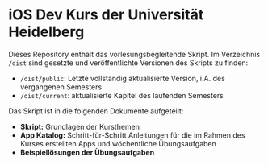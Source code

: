 iOS Dev Kurs der Universität Heidelberg
=======================================

Dieses Repository enthält das vorlesungsbegleitende Skript. Im Verzeichnis `/dist` sind gesetzte und veröffentlichte Versionen des Skripts zu finden:

- `/dist/public`: Letzte vollständig aktualisierte Version, i.A. des vergangenen Semesters
- `/dist/current`: aktualisierte Kapitel des laufenden Semesters

Das Skript ist in die folgenden Dokumente aufgeteilt:

- **Skript:** Grundlagen der Kursthemen
- **App Katalog:** Schritt-für-Schritt Anleitungen für die im Rahmen des Kurses erstellten Apps und wöchentliche Übungsaufgaben
- **Beispiellösungen der Übungsaufgaben**
